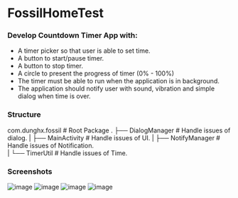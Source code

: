 # FossilHomeTest

### Develop Countdown Timer App with:

- A timer picker so that user is able to set time.
- A button to start/pause timer.
- A button to stop timer.
- A circle to present the progress of timer (0% - 100%)
- The timer must be able to run when the application is in background.
- The application should notify user with sound, vibration and simple dialog when
time is over.

### Structure

com.dunghx.fossil       # Root Package
.
├── DialogManager       # Handle issues of dialog.
|
├── MainActivity        # Handle issues of UI.
|
├── NotifyManager       # Handle issues of Notification.        
|
└── TimerUtil           # Handle issues of Time.

### Screenshots

![image](https://user-images.githubusercontent.com/28946232/116836771-089eeb00-abf2-11eb-9dfe-c478f983332a.png)
![image](https://user-images.githubusercontent.com/28946232/116836795-1c4a5180-abf2-11eb-8010-338ffd5fd759.png)
![image](https://user-images.githubusercontent.com/28946232/116836802-21a79c00-abf2-11eb-8668-5f120aac2aa8.png)
![image](https://user-images.githubusercontent.com/28946232/116836808-266c5000-abf2-11eb-9bd9-ef29d41de60e.png)


